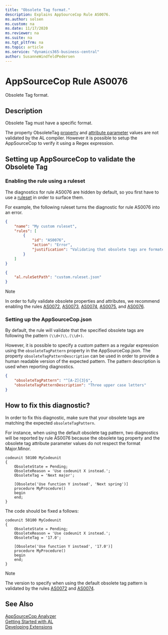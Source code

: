 ```yaml
---
title: "Obsolete Tag format."
description: Explains AppSourceCop Rule AS0076.
ms.author: solsen
ms.custom: na
ms.date: 11/17/2020
ms.reviewer: na
ms.suite: na
ms.tgt_pltfrm: na
ms.topic: article
ms.service: "dynamics365-business-central"
author: SusanneWindfeldPedersen
---
```

[//]: # (START>DO_NOT_EDIT)
[//]: # (IMPORTANT:Do not edit any of the content between here and the END>DO_NOT_EDIT.)
[//]: # (Any modifications should be made in the .xml files in the ModernDev repo.)
# AppSourceCop Rule AS0076
Obsolete Tag format.  

## Description
Obsolete Tag must have a specific format.

[//]: # (IMPORTANT: END>DO_NOT_EDIT)

The property ObsoleteTag [property]() and [attribute parameter]() values are not validated by the AL compiler. However it is possible to setup the AppSourceCop to verify it using a Regex expression.

## Setting up AppSourceCop to validate the Obsolete Tag

### Enabling the rule using a ruleset

The diagnostics for rule AS0076 are hidden by default, so you first have to use a [ruleset](../devenv-rule-set-syntax-for-code-analysis-tools.md) in order to surface them.

For example, the following ruleset turns the diagnostic for rule AS0076 into an error.

```json
{
    "name": "My custom ruleset",
    "rules": [
        {
            "id": "AS0076",
            "action": "Error",
            "justification": "Validating that obsolete tags are formated properly is important"
        }
    ]
}
```

```json
{
    "al.ruleSetPath": "custom.ruleset.json"
}
```

> [!NOTE]  
> In order to fully validate obsolete properties and attributes, we recommend enabling the rules [AS0072](appsourcecop-as0072-obsoletetagpreviousversionnotallowed.md), [AS0073](appsourcecop-as0073-obsoletetagmissingnotallowed.md), [AS0074](appsourcecop-as0074-obsoletetagdifferentfrombaselinenotallowed.md), [AS0075](appsourcecop-as0075-obsoletereasonmissingnotallowed.md), and [AS0076](appsourcecop-as0076-obsoletetagformatnotallowed.md).

### Setting up the AppSourceCop.json

By default, the rule will validate that the specified obsolete tags are following the pattern `(\\d+)\\.(\\d+)`.

However, it is possible to specify a custom pattern as a regular expression using the `obsoleteTagPattern` property in the AppSourceCop.json.
The property `obsoleteTagPatternDescription` can be used in order to provide a human readable version of the expected pattern. 
The pattern description is used when reporting diagnostics.

```json
{
    "obsoleteTagPattern": "^[A-Z]{3}$",
    "obsoleteTagPatternDescription": "Three upper case letters"
}
```

## How to fix this diagnostic?

In order to fix this diagnostic, make sure that your obsolete tags are matching the expected `obsoleteTagPattern`.

For instance, when using the default obsolete tag pattern, two diagnostics will be reported by rule AS0076 because the obsolete tag property and the obsolete tag attribute parameter values do not respect the format Major.Minor.

```AL
codeunit 50100 MyCodeunit
{
    ObsoleteState = Pending;
    ObsoleteReason = 'Use codeunit X instead.';
    ObsoleteTag = 'Next major';

    [Obsolete('Use function Y instead', 'Next spring')]
    procedure MyProcedure()
    begin
    end;
}
```

The code should be fixed a follows:

```AL
codeunit 50100 MyCodeunit
{
    ObsoleteState = Pending;
    ObsoleteReason = 'Use codeunit X instead.';
    ObsoleteTag = '17.0';

    [Obsolete('Use function Y instead', '17.0')]
    procedure MyProcedure()
    begin
    end;
}
```

> [!NOTE]  
> The version to specify when using the default obsolete tag pattern is validated by the rules [AS0072](appsourcecop-as0072-obsoletetagpreviousversionnotallowed.md) and [AS0074](appsourcecop-as0074-obsoletetagdifferentfrombaselinenotallowed.md).

## See Also  
[AppSourceCop Analyzer](appsourcecop.md)  
[Getting Started with AL](../devenv-get-started.md)  
[Developing Extensions](../devenv-dev-overview.md)  